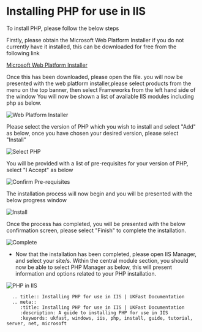 # Installing PHP for use in IIS

To install PHP, please follow the below steps


Firstly, please obtain the Microsoft Web Platform Installer if you do not currently have it installed, this can be downloaded for free from the following link

[Microsoft Web Platform Installer](https://www.microsoft.com/web/downloads/platform.aspx)

Once this has been downloaded, please open the file. you will now be presented with the web platform installer,please select products from the menu on the top banner, then select Frameworks from the left hand side of the window
You will now be shown a list of available IIS modules including php as below.

![Web Platform Installer](files/phpinstall/frameworkselection.PNG)

Please select the version of PHP which you wish to install and select "Add" as below, once you have chosen your desired version, please select "Install"

![Select PHP](files/phpinstall/phpselected.PNG)

You will be provided with a list of pre-requisites for your version of PHP, select "I Accept" as below

![Confirm Pre-requisites](files/phpinstall/confirmation.PNG)

The installation process will now begin and you will be presented with the below progress window

![Install](files/phpinstall/instalation.PNG)

Once the process has completed, you will be presented with the below confirmation screen, please select "Finish" to complete the installation.

![Complete](files/phpinstall/complete.PNG)

* Now that the installation has been completed, please open IIS Manager, and select your site/s. Within the central module section, you should now be able to select PHP Manager as below, this will present information and options related to your PHP installation.

![PHP in IIS](files/phpinstall/phpmanageriis.PNG)


```eval_rst
  .. title:: Installing PHP for use in IIS | UKFast Documentation
  .. meta::
     :title: Installing PHP for use in IIS | UKFast Documentation
     :description: A guide to installing PHP for use in IIS
     :keywords: ukfast, windows, iis, php, install, guide, tutorial, server, net, microsoft
